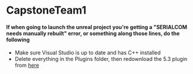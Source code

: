 # CapstoneTeam1

#### If when going to launch the unreal project you're getting a "SERIALCOM needs manually rebuilt" error, or something along those lines, do the following
* Make sure Visual Studio is up to date and has C++ installed
* Delete everything in the Plugins folder, then redownload the 5.3 plugin from [here](https://github.com/videofeedback/Unreal_Engine_SerialCOM_Plugin)
